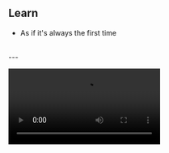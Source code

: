 ## Learn
- As if it's always the first time
<br>
---
<br>

![always learning like first](https://user-images.githubusercontent.com/79819812/222457736-78da42a0-7a4a-4b5a-ab80-df01a36e7feb.mp4)
